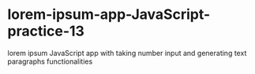 # lorem-ipsum-app-JavaScript-practice-13
lorem ipsum JavaScript app with taking number input and generating text paragraphs functionalities
